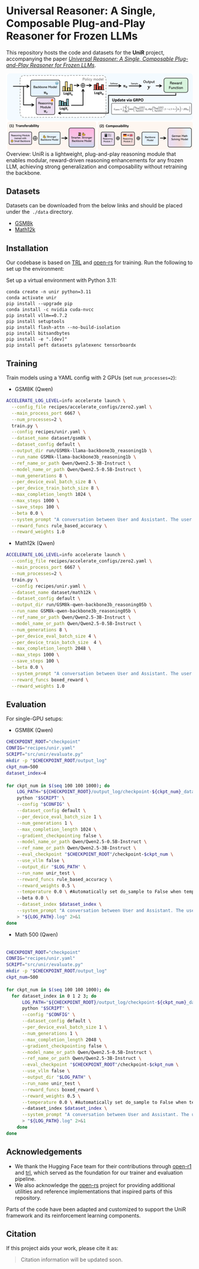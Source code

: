 # Universal Reasoner: A Single, Composable Plug-and-Play Reasoner for Frozen LLMs

This repository hosts the code and datasets for the **UniR** project, accompanying the paper [*Universal Reasoner: A Single, Composable Plug-and-Play Reasoner for Frozen LLMs*](https://arxiv.org/abs/). 


![Main Figure](./assets/overall.png)
Overview: UniR is a lightweight, plug-and-play reasoning module that enables modular, reward-driven reasoning enhancements for any frozen LLM, achieving strong generalization and composability without retraining the backbone.



## Datasets
Datasets can be downloaded from the below links and should be placed under the` ./data` directory.
- [GSM8k](https://huggingface.co/datasets/openai/gsm8k)
- [Math12k](https://huggingface.co/datasets/hiyouga/math12k)


## Installation
Our codebase is based on [TRL](https://huggingface.co/docs/trl/index) and [open-rs](https://github.com/knoveleng/open-rs) for training. Run the following to set up the environment:

Set up a virtual environment with Python 3.11:
```
conda create -n unir python=3.11
conda activate unir
pip install --upgrade pip
conda install -c nvidia cuda-nvcc
pip install vllm==0.7.2 
pip install setuptools
pip install flash-attn --no-build-isolation
pip install bitsandbytes
pip install -e ".[dev]"
pip install peft datasets pylatexenc tensorboardx
```

## Training

Train models using a YAML config with 2 GPUs (set `num_processes=2`):

- GSM8K (Qwen)
```bash
ACCELERATE_LOG_LEVEL=info accelerate launch \
  --config_file recipes/accelerate_configs/zero2.yaml \
  --main_process_port 6667 \
  --num_processes=2 \
  train.py \
  --config recipes/unir.yaml \
  --dataset_name dataset/gsm8k \
  --dataset_config default \
  --output_dir run/GSM8k-llama-backbone3b_reasoning1b \
  --run_name GSM8k-llama-backbone3b_reasoning1b \
  --ref_name_or_path Qwen/Qwen2.5-3B-Instruct \
  --model_name_or_path Qwen/Qwen2.5-0.5B-Instruct \
  --num_generations 8 \
  --per_device_eval_batch_size 8 \
  --per_device_train_batch_size 8 \
  --max_completion_length 1024 \
  --max_steps 1000 \
  --save_steps 100 \
  --beta 0.0 \
  --system_prompt "A conversation between User and Assistant. The user asks a question, and the Assistant solves it. The assistant first thinks about the reasoning process and answer are enclosed within <think> </think> and <answer> </answer> tags, respectively. Your response should be in the following format: <think>\nYour reasoning here\n</think>\n<answer>\n answer here \n</answer>. The reasoning process Note that respond by English, NOT use other languages." \
  --reward_funcs rule_based_accuracy \
  --reward_weights 1.0
```

- Math12k (Qwen)
```bash
ACCELERATE_LOG_LEVEL=info accelerate launch \
  --config_file recipes/accelerate_configs/zero2.yaml \
  --main_process_port 6667 \
  --num_processes=2 \
  train.py \
  --config recipes/unir.yaml \
  --dataset_name dataset/math12k \
  --dataset_config default \
  --output_dir run/GSM8k-qwen-backbone3b_reasoning05b \
  --run_name GSM8k-qwen-backbone3b_reasoning05b \
  --ref_name_or_path Qwen/Qwen2.5-3B-Instruct \
  --model_name_or_path Qwen/Qwen2.5-0.5B-Instruct \
  --num_generations 8 \
  --per_device_eval_batch_size 4 \
  --per_device_train_batch_size  4 \
  --max_completion_length 2048 \
  --max_steps 1000 \
  --save_steps 100 \
  --beta 0.0 \
  --system_prompt "A conversation between User and Assistant. The user asks a question, and the Assistant solves it. The assistant first thinks about the reasoning process and answer are enclosed within <think> </think> and <answer> </answer> tags, respectively. Your response should be in the following format: <think>\nYour reasoning here\n</think>\n<answer>\n\boxed{{your answer here}}\n</answer>." \
  --reward_funcs boxed_reward \
  --reward_weights 1.0
```

## Evaluation

For single-GPU setups:

- GSM8K (Qwen)
```bash
CHECKPOINT_ROOT="checkpoint"
CONFIG="recipes/unir.yaml"
SCRIPT="src/unir/evaluate.py"
mkdir -p "$CHECKPOINT_ROOT/output_log"
ckpt_num=500
dataset_index=4

for ckpt_num in $(seq 100 100 1000); do
    LOG_PATH="${CHECKPOINT_ROOT}/output_log/checkpoint-${ckpt_num}_dataset_${dataset_index}"
    python "$SCRIPT" \
    --config "$CONFIG" \
    --dataset_config default \
    --per_device_eval_batch_size 1 \
    --num_generations 1 \
    --max_completion_length 1024 \
    --gradient_checkpointing false \
    --model_name_or_path Qwen/Qwen2.5-0.5B-Instruct \
    --ref_name_or_path Qwen/Qwen2.5-3B-Instruct \
    --eval_checkpoint "$CHECKPOINT_ROOT"/checkpoint-$ckpt_num \
    --use_vllm false \
    --output_dir "$LOG_PATH" \
    --run_name unir_test \
    --reward_funcs rule_based_accuracy \
    --reward_weights 0.5 \
    --temperature 0.0 \ #Automatically set do_sample to False when temp is zero.
    --beta 0.0 \
    --dataset_index $dataset_index \
    --system_prompt "A conversation between User and Assistant. The user asks a question, and the Assistant solves it. The assistant first thinks about the reasoning process and answer are enclosed within <think> </think> and <answer> </answer> tags, respectively. Your response should be in the following format: <think>\nYour reasoning here\n</think>\n<answer>\n answer here \n</answer>. The reasoning process Note that respond by English, NOT use other languages." \
    > "${LOG_PATH}.log" 2>&1
done
```

- Math 500 (Qwen) 
```bash

CHECKPOINT_ROOT="checkpoint"
CONFIG="recipes/unir.yaml"
SCRIPT="src/unir/evaluate.py"
mkdir -p "$CHECKPOINT_ROOT/output_log"
ckpt_num=500

for ckpt_num in $(seq 100 100 1000); do
  for dataset_index in 0 1 2 3; do
      LOG_PATH="${CHECKPOINT_ROOT}/output_log/checkpoint-${ckpt_num}_dataset_${dataset_index}"
      python "$SCRIPT" \
      --config "$CONFIG" \
      --dataset_config default \
      --per_device_eval_batch_size 1 \
      --num_generations 1 \
      --max_completion_length 2048 \
      --gradient_checkpointing false \
      --model_name_or_path Qwen/Qwen2.5-0.5B-Instruct \
      --ref_name_or_path Qwen/Qwen2.5-3B-Instruct \
      --eval_checkpoint "$CHECKPOINT_ROOT"/checkpoint-$ckpt_num \
      --use_vllm false \
      --output_dir "$LOG_PATH" \
      --run_name unir_test \
      --reward_funcs boxed_reward \
      --reward_weights 0.5 \
      --temperature 0.0 \ #Automatically set do_sample to False when temp is zero.
      --dataset_index $dataset_index \
      --system_prompt "A conversation between User and Assistant. The user asks a question, and the Assistant solves it. The assistant first thinks about the reasoning process and answer are enclosed within <think> </think> and <answer> </answer> tags, respectively. Your response should be in the following format: <think>\nYour reasoning here\n</think>\n<answer>\n\boxed{{your answer here}}\n</answer>." \
      > "${LOG_PATH}.log" 2>&1
    done
done

```




## Acknowledgements

- We thank the Hugging Face team for their contributions through [open-r1](https://github.com/huggingface/open-r1) and [trl](https://github.com/huggingface/trl), which served as the foundation for our trainer and evaluation pipeline.
- We also acknowledge the [open-rs](https://github.com/knoveleng/open-rs) project for providing additional utilities and reference implementations that inspired parts of this repository.

Parts of the code have been adapted and customized to support the UniR framework and its reinforcement learning components.

## Citation
If this project aids your work, please cite it as:

> Citation information will be updated soon.  
